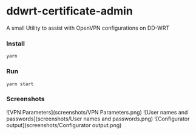 # ddwrt-certificate-admin
A small Utility to assist with OpenVPN configurations on DD-WRT

### Install
```
yarn
```

### Run
```
yarn start
```

### Screenshots
![VPN Parameters](screenshots/VPN Parameters.png)
![User names and passwords](screenshots/User names and passwords.png)
![Configurator output](screenshots/Configurator output.png)

